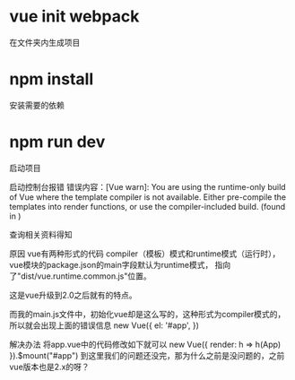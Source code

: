 # vue init webpack
在文件夹内生成项目

# npm install
安装需要的依赖

# npm run dev
启动项目

启动控制台报错
错误内容：[Vue warn]: You are using the runtime-only build of Vue where the template compiler is not available. Either pre-compile the templates into render functions, or use the compiler-included build.
(found in <Root>)

查询相关资料得知

原因
vue有两种形式的代码 compiler（模板）模式和runtime模式（运行时），vue模块的package.json的main字段默认为runtime模式， 指向了"dist/vue.runtime.common.js"位置。

这是vue升级到2.0之后就有的特点。

而我的main.js文件中，初始化vue却是这么写的，这种形式为compiler模式的，所以就会出现上面的错误信息
new Vue({
  el: '#app',
})

解决办法
将app.vue中的代码修改如下就可以
new Vue({
  render: h => h(App)
}).$mount("#app")
到这里我们的问题还没完，那为什么之前是没问题的，之前vue版本也是2.x的呀？

